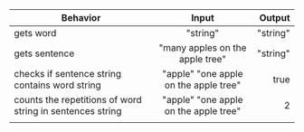 | Behavior | Input | Output |
| ------------- |:-------------:| -----:|
| gets word | "string" | "string" |
| gets sentence | "many apples on the apple tree" | "string" |
| checks if sentence string contains word string | "apple" "one apple on the apple tree" | true |
| counts the repetitions of word string in sentences string | "apple" "one apple on the apple tree" | 2 |
| | | | 
